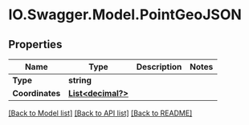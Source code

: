 # IO.Swagger.Model.PointGeoJSON
## Properties

Name | Type | Description | Notes
------------ | ------------- | ------------- | -------------
**Type** | **string** |  | 
**Coordinates** | [**List&lt;decimal?&gt;**](BigDecimal.md) |  | 

[[Back to Model list]](../README.md#documentation-for-models) [[Back to API list]](../README.md#documentation-for-api-endpoints) [[Back to README]](../README.md)

